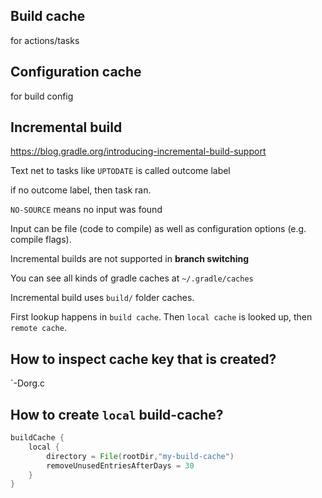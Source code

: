 

## Build cache

for actions/tasks


## Configuration cache

for build config

## 

## Incremental build

https://blog.gradle.org/introducing-incremental-build-support

Text net to tasks like `UPTODATE` is called outcome label

if no outcome label, then task ran.

`NO-SOURCE` means no input was found

Input can be file (code to compile) as well as configuration options (e.g. compile flags).


Incremental builds are not supported in **branch switching**


You can see all kinds of gradle caches at `~/.gradle/caches`

Incremental build uses `build/` folder caches.

First lookup happens in `build cache`. Then `local cache` is looked up, then `remote cache`.

## How to inspect cache key that is created?

`-Dorg.c


## How to create `local` build-cache?

```groovy
buildCache {
    local {
        directory = File(rootDir,"my-build-cache")
        removeUnusedEntriesAfterDays = 30
    }
}
```

